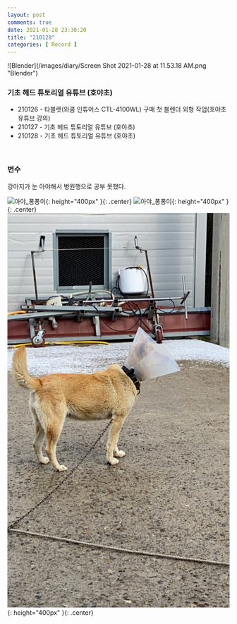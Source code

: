 ```yaml
---
layout: post
comments: true
date: 2021-01-28 23:30:20
title: "210128"
categories: [ Record ]
---
```


![Blender](/images/diary/Screen Shot 2021-01-28 at 11.53.18 AM.png "Blender")

### 기초 헤드 튜토리얼 유튜브 (호야초)

- 210126 - 타블렛(와콤 인튜어스 CTL-4100WL) 구매 첫 블렌더 외형 작업(호야초 유튜브 강의)
- 210127 - 기초 헤드 튜토리얼 유튜브 (호야초)
- 210128 - 기초 헤드 튜토리얼 유튜브 (호야초)

<br>

### 변수

강아지가 눈 아야해서 병원행으로 공부 못했다.

<span>![아야_퐁퐁이](/images/diary/IMG_2568.PNG){: height="400px" }{: .center}</span>
<span>![아야_퐁퐁이](/images/diary/IMG_2569.PNG){: height="400px" }{: .center}</span>
<span>![아야_퐁퐁이](/images/diary/2021-01-28-dog.JPG){: height="400px" }{: .center}</span>

